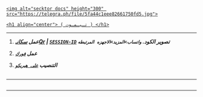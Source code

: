 <p align="center">  

  <a href="https://telegra.ph/file/5fa44c1eee82661750fd5.jpg">

    <img alt="secktor docs" height="300" src="https://telegra.ph/file/5fa44c1eee82661750fd5.jpg">

    <h1 align="center"> ( تـيـمـون ) </h1>

  </a>

 

---

1. ***عمل [سكانـQr](https://replit.com/@xIKRATOSx/scanner?v=1?outputonly=1&lite=1#index.js) | [`SESSION-ID`](https://secktoruserbot.onrender.com/) تصوير الكود. `واتساب>المزيد>الاجهزه المرتبطه`***

2.  ***عمل [`فورك`](https://github.com/Jshshhsha/Timon-V1/fork)***

3.  ***التنصيب [`على هيريكو`]( https://dashboard.heroku.com/new?template=https://github.com/Jshshhsha/Timon-V1)***

##

---

```

```

---













